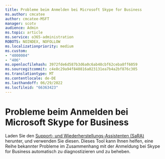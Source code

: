 ```yaml
---
title: Probleme beim Anmelden bei Microsoft Skype for Business
ms.author: cmcatee
author: cmcatee-MSFT
manager: scotv
audience: Admin
ms.topic: article
ms.service: o365-administration
ROBOTS: NOINDEX, NOFOLLOW
ms.localizationpriority: medium
ms.custom:
- "4000004"
- "406"
ms.openlocfilehash: 3972fde6d587b3d6a0c6ab48cbf62ceba8ff6059
ms.sourcegitcommit: c4e8c29a94f840816a023131ea7b4a2bf876c305
ms.translationtype: MT
ms.contentlocale: de-DE
ms.lasthandoff: 06/29/2022
ms.locfileid: "66363423"
---
```

# <a name="problems-signing-in-to-microsoft-skype-for-business"></a>Probleme beim Anmelden bei Microsoft Skype for Business

Laden Sie den [Support- und Wiederherstellungs-Assistenten (SaRA)](https://aka.ms/SaRA-SkypeForBusinessSignIn) herunter, und verwenden Sie diesen.
Dieses Tool kann Ihnen helfen, eine Reihe bekannter Probleme im Zusammenhang mit der Anmeldung bei Skype for Business automatisch zu diagnostizieren und zu beheben.